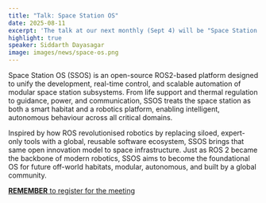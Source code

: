 ```yaml
---
title: "Talk: Space Station OS"
date: 2025-08-11
excerpt: 'The talk at our next monthly (Sept 4) will be "Space Station OS - Open source OS for next generation space stations using ROS2"'
highlight: true
speaker: Siddarth Dayasagar
image: images/news/space-os.png
---
```

Space Station OS (SSOS) is an open-source ROS2-based platform designed to unify the development, real-time control, and scalable automation of modular space station subsystems. From life support and thermal regulation to guidance, power, and communication, SSOS treats the space station as both a smart habitat and a robotics platform, enabling intelligent, autonomous behaviour across all critical domains.

Inspired by how ROS revolutionised robotics by replacing siloed, expert-only tools with a global, reusable software ecosystem, SSOS brings that same open innovation model to space infrastructure. Just as ROS 2 became the backbone of modern robotics, SSOS aims to become the foundational OS for future off-world habitats, modular, autonomous, and built by a global community. 

[**REMEMBER** to register for the meeting](https://www.eventbrite.com/e/boston-robot-hackers-monthly-meeting-tickets-1489641520889?aff=oddtdtcreator)